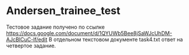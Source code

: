 # Andersen_trainee_test
Тестовое задание получено по ссылке https://docs.google.com/document/d/1QYUWb5Bee8jSaWJcUhDM-AJcBlCuC-lf/edit
В отдельном текстовом документе task4.txt ответ на четвертое задание.
